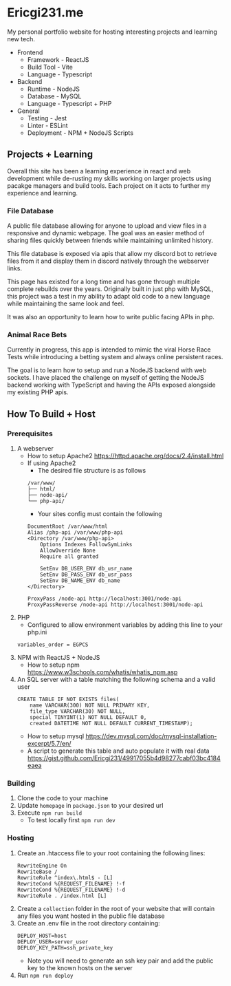 # Ericgi231.me
My personal portfolio website for hosting interesting projects and learning new tech.
- Frontend
    - Framework - ReactJS
    - Build Tool - Vite
    - Language - Typescript
- Backend
    - Runtime - NodeJS
    - Database - MySQL
    - Language - Typescript + PHP
- General
    - Testing - Jest
    - Linter - ESLint
    - Deployment - NPM + NodeJS Scripts

## Projects + Learning

Overall this site has been a learning experience in react and web development while de-rusting my skills working on larger projects using pacakge managers and build tools. Each project on it acts to further my experience and learning.

### File Database
A public file database allowing for anyone to upload and view files in a responsive and dynamic webpage. The goal was an easier method of sharing files quickly between friends while maintaining unlimited history. 

This file database is exposed via apis that allow my discord bot to retrieve files from it and display them in discord natively through the webserver links.

This page has existed for a long time and has gone through multiple complete rebuilds over the years. Originally built in just php with MySQL, this project was a test in my ability to adapt old code to a new language while maintaining the same look and feel.

It was also an opportunity to learn how to write public facing APIs in php.

### Animal Race Bets
Currently in progress, this app is intended to mimic the viral Horse Race Tests while introducing a betting system and always online persistent races. 

The goal is to learn how to setup and run a NodeJS backend with web sockets. I have placed the challenge on myself of getting the NodeJS backend working with TypeScript and having the APIs exposed alongside my existing PHP apis.

## How To Build + Host

### Prerequisites 
1. A webserver
    - How to setup Apache2 https://httpd.apache.org/docs/2.4/install.html
    - If using Apache2
        - The desired file structure is as follows
        ```
        /var/www/
        ├── html/
        ├── node-api/
        └── php-api/
        ```
        - Your sites config must contain the following
        ```
        DocumentRoot /var/www/html
        Alias /php-api /var/www/php-api
        <Directory /var/www/php-api>
            Options Indexes FollowSymLinks
            AllowOverride None
            Require all granted

            SetEnv DB_USER_ENV db_usr_name
            SetEnv DB_PASS_ENV db_usr_pass
            SetEnv DB_NAME_ENV db_name
        </Directory>

        ProxyPass /node-api http://localhost:3001/node-api
        ProxyPassReverse /node-api http://localhost:3001/node-api
        ```
1. PHP
    - Configured to allow environment variables by adding this line to your php.ini
    ```
    variables_order = EGPCS
    ```
1. NPM with ReactJS + NodeJS
    - How to setup npm  https://www.w3schools.com/whatis/whatis_npm.asp
1. An SQL server with a table matching the following schema and a valid user
    ```
    CREATE TABLE IF NOT EXISTS files(  
        name VARCHAR(300) NOT NULL PRIMARY KEY,
        file_type VARCHAR(30) NOT NULL,
        special TINYINT(1) NOT NULL DEFAULT 0,
        created DATETIME NOT NULL DEFAULT CURRENT_TIMESTAMP);
    ```
    - How to setup mysql https://dev.mysql.com/doc/mysql-installation-excerpt/5.7/en/
    - A script to generate this table and auto populate it with real data https://gist.github.com/Ericgi231/49917055b4d98277cabf03bc4184eaea

### Building
1. Clone the code to your machine
1. Update `homepage` in `package.json` to your desired url
1. Execute `npm run build`
    - To test locally first `npm run dev`
    
### Hosting
1. Create an .htaccess file to your root containing the following lines:
    ```
    RewriteEngine On
    RewriteBase /
    RewriteRule ^index\.html$ - [L]
    RewriteCond %{REQUEST_FILENAME} !-f
    RewriteCond %{REQUEST_FILENAME} !-d
    RewriteRule . /index.html [L]
    ```
1. Create a `collection` folder in the root of your website that will contain any files you want hosted in the public file database
1. Create an .env file in the root directory containing:
    ```
    DEPLOY_HOST=host
    DEPLOY_USER=server_user
    DEPLOY_KEY_PATH=ssh_private_key
    ```
    - Note you will need to generate an ssh key pair and add the public key to the known hosts on the server
1. Run `npm run deploy`
